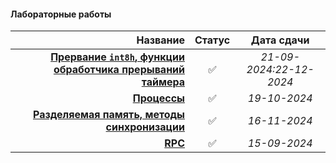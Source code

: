 #### Лабораторные работы

| **Название** | **Статус** | **Дата сдачи** |
|-:|:-:|:-:|
| [**Прервание `int8h`, функции обработчика прерываний таймера**](https://github.com/unaun0/bmstu-os/tree/main/semester-01/lab/lab-interrupt) |✅|_21-09-2024:22-12-2024_|
| [**Процессы**](https://github.com/unaun0/bmstu-os/tree/main/semester-01/lab/lab-processes)|✅|_19-10-2024_|
| [**Разделяемая память, методы синхронизации**](https://github.com/unaun0/bmstu-os/tree/main/semester-01/lab/lab-shmemory)|✅|_16-11-2024_|
| [**RPC**](https://github.com/unaun0/bmstu-os/tree/main/semester-01/lab/lab-rpc)|✅|_15-09-2024_|

